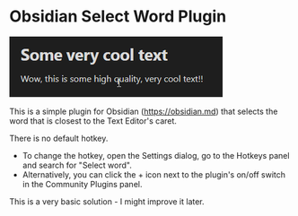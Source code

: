 # Obsidian Select Word Plugin

![](./README%20Assets/ExampleGif.gif)

This is a simple plugin for Obsidian (https://obsidian.md) that selects the word that is closest to the Text Editor's caret.

There is no default hotkey.
- To change the hotkey, open the Settings dialog, go to the Hotkeys panel and search for "Select word". 
- Alternatively, you can click the + icon next to the plugin's on/off switch in the Community Plugins panel.

This is a very basic solution - I might improve it later.
